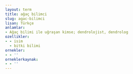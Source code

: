 ```yaml
---
layout: term
title: ağaç bilimci
slug: agac-bilimci
lisan: Türkçe
anlamlar:
- Ağaç bilimi ile uğraşan kimse; dendrolojist, dendrolog
ozellikler:
- - isim
  - bitki bilimi
ornekler:
- - ''
orneklerkaynak:
- - ''
---
```


